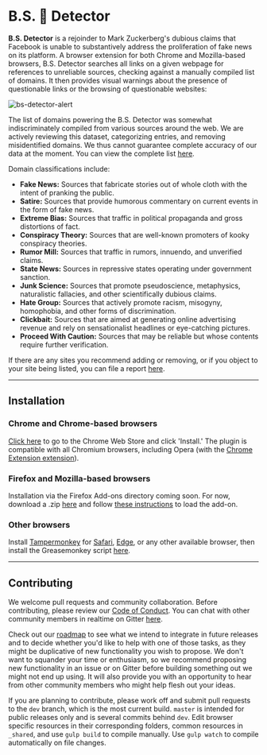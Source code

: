 # B.S. 💩 Detector

**B.S. Detector** is a rejoinder to Mark Zuckerberg's dubious claims that Facebook is unable to substantively address the proliferation of fake news on its platform. A browser extension for both Chrome and Mozilla-based browsers, B.S. Detector searches all links on a given webpage for references to unreliable sources, checking against a manually compiled list of domains. It then provides visual warnings about the presence of questionable links or the browsing of questionable websites:

![bs-detector-alert](http://bsdetector.tech/images/alert.png)

The list of domains powering the B.S. Detector was somewhat indiscriminately compiled from various sources around the web. We are actively reviewing this dataset, categorizing entries, and removing misidentified domains. We thus cannot guarantee complete accuracy of our data at the moment. You can view the complete list [here](https://github.com/selfagency/bs-detector/tree/dev/_shared/data).

Domain classifications include:

-   **Fake News:** Sources that fabricate stories out of whole cloth with the intent of pranking the public.
-   **Satire:** Sources that provide humorous commentary on current events in the form of fake news.
-   **Extreme Bias:** Sources that traffic in political propaganda and gross distortions of fact.
-   **Conspiracy Theory:** Sources that are well-known promoters of kooky conspiracy theories.
-   **Rumor Mill:** Sources that traffic in rumors, innuendo, and unverified claims.
-   **State News:** Sources in repressive states operating under government sanction.
-   **Junk Science:** Sources that promote pseudoscience, metaphysics, naturalistic fallacies, and other scientifically dubious claims.
-   **Hate Group:** Sources that actively promote racism, misogyny, homophobia, and other forms of discrimination.
-   **Clickbait:** Sources that are aimed at generating online advertising revenue and rely on sensationalist headlines or eye-catching pictures.
-   **Proceed With Caution:** Sources that may be reliable but whose contents require further verification.

If there are any sites you recommend adding or removing, or if you object to your site being listed, you can file a report [here](https://github.com/selfagency/bs-detector/issues/53).

---

## Installation

<a name="chrome"></a>

### Chrome and Chrome-based browsers
[Click here](https://chrome.google.com/webstore/detail/dlcgkekjiopopabcifhebmphmfmdbjod/) to go to the Chrome Web Store and click 'Install.' The plugin is compatible with all Chromium browsers, including Opera (with the [Chrome Extension extension](https://addons.opera.com/en/extensions/details/download-chrome-extension-9/)).

<a name="firefox"></a>

### Firefox and Mozilla-based browsers
Installation via the Firefox Add-ons directory coming soon. For now, download a .zip [here](https://github.com/selfagency/bs-detector/releases) and follow [these instructions](https://developer.mozilla.org/en-US/Add-ons/WebExtensions/Temporary_Installation_in_Firefox) to load the add-on.

<a name="other"></a>

### Other browsers
Install [Tampermonkey](https://tampermonkey.net) for [Safari](https://tampermonkey.net/?ext=dhdg&browser=safari), [Edge](https://tampermonkey.net/?ext=dhdg&browser=edge), or any other available browser, then install the Greasemonkey script [here](https://github.com/selfagency/bs-detector/raw/master/greasemonkey/bs-detector.user.js).

---

## Contributing

We welcome pull requests and community collaboration. Before contributing, please review our [Code of Conduct](https://github.com/selfagency/bs-detector/blob/master/CODE_OF_CONDUCT.md). You can chat with other community members in realtime on Gitter [here](https://gitter.im/bs-detector/).

Check out our [roadmap](https://github.com/selfagency/bs-detector/projects) to see what we intend to integrate in future releases and to decide whether you'd like to help with one of those tasks, as they might be duplicative of new functionality you wish to propose. We don't want to squander your time or enthusiasm, so we recommend proposing new functionality in an issue or on Gitter before building something out we might not end up using. It will also provide you with an opportunity to hear from other community members who might help flesh out your ideas.

If you are planning to contribute, please work off and submit pull requests to the `dev` branch, which is the most current build. `master` is intended for public releases only and is several commits behind `dev`. Edit browser specific resources in their corresponding folders, common resources in `_shared`, and use `gulp build` to compile manually. Use `gulp watch` to compile automatically on file changes.
